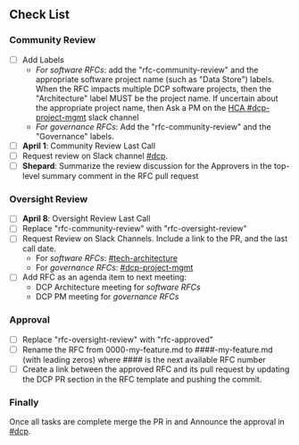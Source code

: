<!--
See [RFC Process Instructions](https://github.com/HumanCellAtlas/dcp-community/blob/master/rfcs/text/0001-rfc-process.md) for process instructions.

* Work in Progress: if this RFC is a work in progress, prefix the title with WIP. This indicated to the community that 
this PR is not ready for review.
-->


## Check List
### Community Review
- [ ] Add Labels
  - *For software RFCs*: add the "rfc-community-review" and the appropriate software project name (such as "Data 
  Store") labels. When the RFC impacts multiple DCP software projects, then the "Architecture" label MUST be the 
  project name. If uncertain about the appropriate project name, then Ask a PM on the 
  [HCA #dcp-project-mgmt](https://humancellatlas.slack.com/messages/C53S0GBS7) slack channel
  - *For governance RFCs*: Add the "rfc-community-review" and the "Governance" labels.
- [ ] **April 1**: Community Review Last Call <!--Should be at least 2 weeks-->
- [ ] Request review on Slack channel [#dcp](https://humancellatlas.slack.com/messages/C51A8EDQQ).
- [ ] **Shepard**: Summarize the review discussion for the Approvers in the top-level summary comment in the RFC pull 
request

### Oversight Review
- [ ] **April 8**: Oversight Review Last Call <!--Should be at least 1 weeks-->
- [ ] Replace "rfc-community-review" with "rfc-oversight-review"
- [ ] Request Review on Slack Channels. Include a link to the PR, and the last call date.
  - For *software RFCs*: [#tech-architecture ](https://humancellatlas.slack.com/messages/C6SGU0R3J)
  - For *governance RFCs*: [#dcp-project-mgmt](https://humancellatlas.slack.com/messages/C53S0GBS7)
- [ ] Add RFC as an agenda item to next meeting:
  - DCP Architecture meeting for *software RFCs*
  - DCP PM meeting for *governance RFCs*
  
### Approval
- [ ] Replace "rfc-oversight-review" with "rfc-approved"
- [ ] Rename the RFC from 0000-my-feature.md to ####-my-feature.md (with leading zeros) where #### is the next 
 available RFC number
- [ ] Create a link between the approved RFC and its pull request by updating the DCP PR section in the RFC template 
 and pushing the commit.

### Finally
Once all tasks are complete merge the PR in and Announce the approval in 
[#dcp](https://humancellatlas.slack.com/messages/C51A8EDQQ).